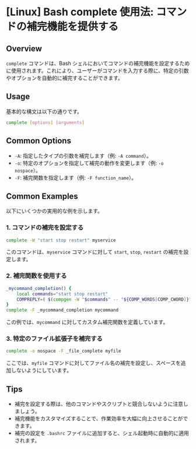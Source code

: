 # [Linux] Bash complete 使用法: コマンドの補完機能を提供する

## Overview
`complete` コマンドは、Bash シェルにおいてコマンドの補完機能を設定するために使用されます。これにより、ユーザーがコマンドを入力する際に、特定の引数やオプションを自動的に補完することができます。

## Usage
基本的な構文は以下の通りです。

```bash
complete [options] [arguments]
```

## Common Options
- `-A`: 指定したタイプの引数を補完します（例: `-A command`）。
- `-o`: 特定のオプションを指定して補完の動作を変更します（例: `-o nospace`）。
- `-F`: 補完関数を指定します（例: `-F function_name`）。

## Common Examples
以下にいくつかの実用的な例を示します。

### 1. コマンドの補完を設定する
```bash
complete -W "start stop restart" myservice
```
このコマンドは、`myservice` コマンドに対して `start`, `stop`, `restart` の補完を設定します。

### 2. 補完関数を使用する
```bash
_mycommand_completion() {
    local commands="start stop restart"
    COMPREPLY=( $(compgen -W "$commands" -- "${COMP_WORDS[COMP_CWORD]}") )
}
complete -F _mycommand_completion mycommand
```
この例では、`mycommand` に対してカスタム補完関数を定義しています。

### 3. 特定のファイル拡張子を補完する
```bash
complete -o nospace -F _file_complete myfile
```
ここでは、`myfile` コマンドに対してファイル名の補完を設定し、スペースを追加しないようにしています。

## Tips
- 補完を設定する際は、他のコマンドやスクリプトと競合しないように注意しましょう。
- 補完機能をカスタマイズすることで、作業効率を大幅に向上させることができます。
- 補完の設定を `.bashrc` ファイルに追加すると、シェル起動時に自動的に適用されます。